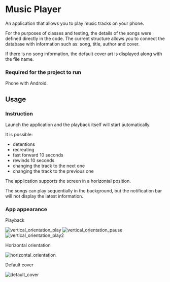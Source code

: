 # Music Player

 An application that allows you to play music tracks on your phone.

 For the purposes of classes and testing, the details of the songs were defined directly in the code.
 The current structure allows you to connect the database with information such as: song, title, author and cover.

 If there is no song information, the default cover art is displayed along with the file name.

### Required for the project to run

Phone with Android.

## Usage

### Instruction

Launch the application and the playback itself will start automatically.

It is possible:
- detentions
- recreating
- fast forward 10 seconds
- rewinds 10 seconds
- changing the track to the next one
- changing the track to the previous one

The application supports the screen in a horizontal position.

The songs can play sequentially in the background, but the notification bar will not display the latest information.

### App appearance

Playback

![vertical_orientation_play](https://github.com/kogol99/Android-Kotlin-2020/blob/main/Lab3%20-%20Music%20Player/MusicPlayer/screenshot/VerticalOrientationPlay.png?raw=true)
![vertical_orientation_pause](https://github.com/kogol99/Android-Kotlin-2020/blob/main/Lab3%20-%20Music%20Player/MusicPlayer/screenshot/VerticalOrientationPause.png?raw=true)
![vertical_orientation_play2](https://github.com/kogol99/Android-Kotlin-2020/blob/main/Lab3%20-%20Music%20Player/MusicPlayer/screenshot/VerticalOrientationPlay2.png?raw=true)

Horizontal orientation

![horizontal_orientation](https://github.com/kogol99/Android-Kotlin-2020/blob/main/Lab3%20-%20Music%20Player/MusicPlayer/screenshot/HorizontalOrientation.png?raw=true)

Default cover

![default_cover](https://github.com/kogol99/Android-Kotlin-2020/blob/main/Lab3%20-%20Music%20Player/MusicPlayer/screenshot/DefaultCover.png?raw=true)
